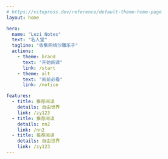 ```yaml
---
# https://vitepress.dev/reference/default-theme-home-page
layout: home

hero:
  name: "Lezi Notes"
  text: "名人堂"
  tagline: "收集网络沙雕乐子"
  actions:
    - theme: brand
      text: "开始阅读"
      link: /start
    - theme: alt
      text: "阅前必看"
      link: /notice

features:
  - title: 推荐阅读
    details: 自由世界
    link: /zy123
  - title: 推荐阅读
    details: nn2
    link: /nn2
  - title: 推荐阅读
    details: 自由世界
    link: /zy123
---
```


